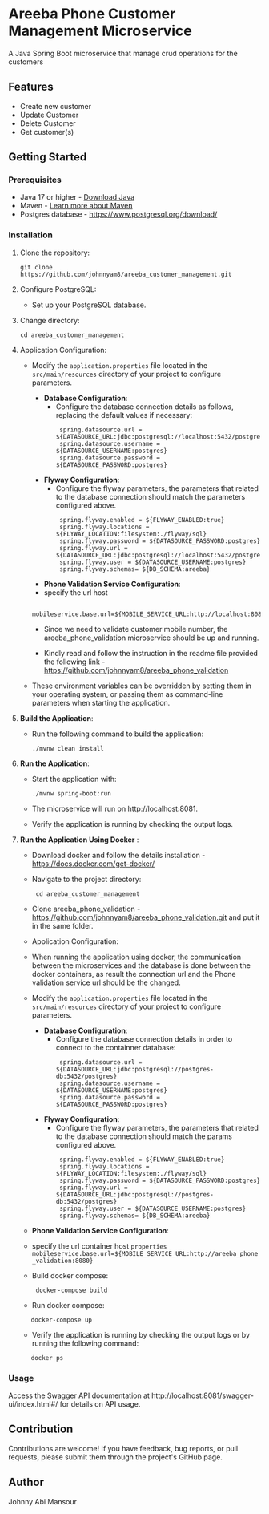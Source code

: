 # Areeba Phone Customer Management Microservice
 
A Java Spring Boot microservice that manage crud operations for the customers
 
## Features

- Create new customer
- Update Customer
- Delete Customer
- Get customer(s)
 
## Getting Started
 
### Prerequisites
 
- Java 17 or higher - [Download Java](https://www.oracle.com/java/technologies/javase/jdk17-archive-downloads.html)
- Maven - [Learn more about Maven](https://maven.apache.org/)
- Postgres database - https://www.postgresql.org/download/
 
### Installation
 
1. Clone the repository:
   ```
   git clone https://github.com/johnnyam8/areeba_customer_management.git
   ```
3. Configure PostgreSQL:
    - Set up your PostgreSQL database.
      
2. Change directory:
   ```
   cd areeba_customer_management
   ```
3. Application Configuration:
   - Modify the `application.properties` file located in the `src/main/resources` directory of your project to configure parameters.
      - **Database Configuration**:
         - Configure the database connection details as follows, replacing the default values if necessary:
           ```properties
            spring.datasource.url = ${DATASOURCE_URL:jdbc:postgresql://localhost:5432/postgres}
            spring.datasource.username = ${DATASOURCE_USERNAME:postgres}
            spring.datasource.password = ${DATASOURCE_PASSWORD:postgres}
           ```
      - **Flyway Configuration**:
         - Configure the flyway parameters, the parameters that related to the database connection should match the parameters configured above. 
           ```properties
            spring.flyway.enabled = ${FLYWAY_ENABLED:true}
            spring.flyway.locations = ${FLYWAY_LOCATION:filesystem:./flyway/sql}
            spring.flyway.password = ${DATASOURCE_PASSWORD:postgres}
            spring.flyway.url = ${DATASOURCE_URL:jdbc:postgresql://localhost:5432/postgres}
            spring.flyway.user = ${DATASOURCE_USERNAME:postgres}
            spring.flyway.schemas= ${DB_SCHEMA:areeba}
           ```
     - **Phone Validation Service Configuration**:
      - specify the url host
       ```properties
            mobileservice.base.url=${MOBILE_SERVICE_URL:http://localhost:8080}
       ```
      - Since we need to validate customer mobile number,  the areeba_phone_validation microservice should be up and running.
        
      - Kindly read and follow the instruction in the readme file provided the following link -  https://github.com/johnnyam8/areeba_phone_validation
            
   - These environment variables can be overridden by setting them in your operating system, or passing them as command-line parameters when starting the 
      application.
     
3. **Build the Application**:
    - Run the following command to build the application:
      ```
      ./mvnw clean install
      ```
4. **Run the Application**:
    - Start the application with:
      ```
      ./mvnw spring-boot:run
      ```
    - The microservice will run on http://localhost:8081.
      
    - Verify the application is running by checking the output logs.
      
5. **Run the Application Using Docker** :
    -  Download docker and follow the details installation  - https://docs.docker.com/get-docker/
      
    - Navigate to the project directory: 
      ```
       cd areeba_customer_management
      ```
    - Clone areeba_phone_validation - https://github.com/johnnyam8/areeba_phone_validation.git and put it in the same folder.
        
    - Application Configuration:
     - When running the application using docker, the communication between the microservices and the database is done
        between the docker containers, as result the connection url and the Phone validation service url should be the changed.
        
    - Modify the `application.properties` file located in the `src/main/resources` directory of your project to configure parameters.
      - **Database Configuration**:
         - Configure the database connection details in order to connect to the containner database:
           ```properties
            spring.datasource.url = ${DATASOURCE_URL:jdbc:postgresql://postgres-db:5432/postgres}
            spring.datasource.username = ${DATASOURCE_USERNAME:postgres}
            spring.datasource.password = ${DATASOURCE_PASSWORD:postgres}
           ```
      - **Flyway Configuration**:
         - Configure the flyway parameters, the parameters that related to the database connection should match the params configured above. 
           ```properties
            spring.flyway.enabled = ${FLYWAY_ENABLED:true}
            spring.flyway.locations = ${FLYWAY_LOCATION:filesystem:./flyway/sql}
            spring.flyway.password = ${DATASOURCE_PASSWORD:postgres}
            spring.flyway.url = ${DATASOURCE_URL:jdbc:postgresql://postgres-db:5432/postgres}
            spring.flyway.user = ${DATASOURCE_USERNAME:postgres}
            spring.flyway.schemas= ${DB_SCHEMA:areeba}
           ```
     - **Phone Validation Service Configuration**:
      -  specify the url container host
       ```properties
            mobileservice.base.url=${MOBILE_SERVICE_URL:http://areeba_phone_validation:8080}
       ```
   -  Build docker compose: 
       ```
        docker-compose build
       ```
    -  Run docker compose:
     ```
        docker-compose up
     ```
     -  Verify the application is running by checking the output logs or by running the following command:
     ```
        docker ps
     ```
     
### Usage
 
Access the Swagger API documentation at http://localhost:8081/swagger-ui/index.html#/ for details on API usage.
 
## Contribution
 
Contributions are welcome! If you have feedback, bug reports, or pull requests, please submit them through the project's GitHub page.
 
## Author
 
Johnny Abi Mansour


